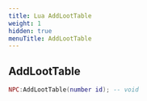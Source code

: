 ```yaml
---
title: Lua AddLootTable
weight: 1
hidden: true
menuTitle: AddLootTable
---
```

## AddLootTable
```lua
NPC:AddLootTable(number id); -- void
```